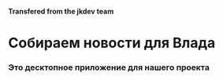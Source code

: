 **Transfered from the jkdev team**

# Собираем новости для Влада

### Это десктопное приложение для нашего проекта
